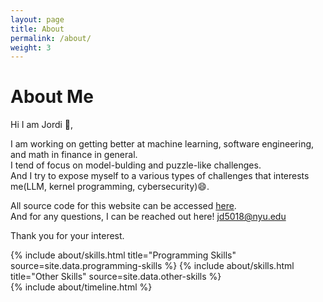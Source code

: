 ```yaml
---
layout: page
title: About
permalink: /about/
weight: 3
---
```


# **About Me**

Hi I am Jordi :wave:,<br>

I am working on getting better at machine learning, software engineering, and math in finance in general.<br>
I tend of focus on model-bulding and puzzle-like challenges.<br>
And I try to expose myself to a various types of challenges that interests me(LLM, kernel programming, cybersecurity):smile:.<br>

All source code for this website can be accessed [here](https://github.com/079035/079035.github.io/tree/master/docs).<br>
And for any questions, I can be reached out here! jd5018@nyu.edu <br>

Thank you for your interest.

<div class="row">
{% include about/skills.html title="Programming Skills" source=site.data.programming-skills %}
{% include about/skills.html title="Other Skills" source=site.data.other-skills %}
</div>

<div class="row">
{% include about/timeline.html %}
</div>
